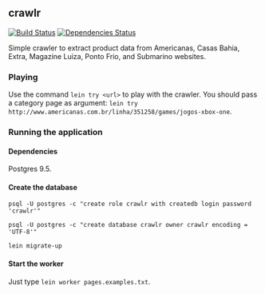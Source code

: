 ## crawlr

[![Build Status](https://travis-ci.org/fabiano/crawlr.svg?branch=master)](https://travis-ci.org/fabiano/crawlr)
[![Dependencies Status](https://jarkeeper.com/fabiano/crawlr/status.svg)](https://jarkeeper.com/fabiano/crawlr)

Simple crawler to extract product data from Americanas, Casas Bahia, Extra, Magazine Luiza, Ponto Frio, and Submarino websites.

### Playing

Use the command `lein try <url>` to play with the crawler. You should pass a category page as argument: `lein try http://www.americanas.com.br/linha/351258/games/jogos-xbox-one`.

### Running the application

#### Dependencies

Postgres 9.5.

#### Create the database

`psql -U postgres -c "create role crawlr with createdb login password 'crawlr'"`

`psql -U postgres -c "create database crawlr owner crawlr encoding = 'UTF-8'"`

`lein migrate-up`

#### Start the worker

Just type `lein worker pages.examples.txt`.

